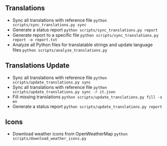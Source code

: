 ## Translations
- Sync all translations with reference file ```python scripts/sync_translations.py sync```
- Generate a status report ```python scripts/sync_translations.py report```
- Generate report to a specific file ```python scripts/sync_translations.py report -o report.txt```
- Analyze all Python files for translatable strings and update language files ```python scripts/analyze_translations.py```

## Translations Update
- Sync all translations with reference file ```python scripts/update_translations.py sync ```
- Sync all translations with reference file ```python scripts/update_translations.py sync -r it.json ```
- Fill missing translations ```python scripts/update_translations.py fill -s en ```
- Generate a status report ```python scripts/update_translations.py report```

## Icons
- Download weather icons from OpenWeatherMap ```python scripts/download_weather_icons.py```

